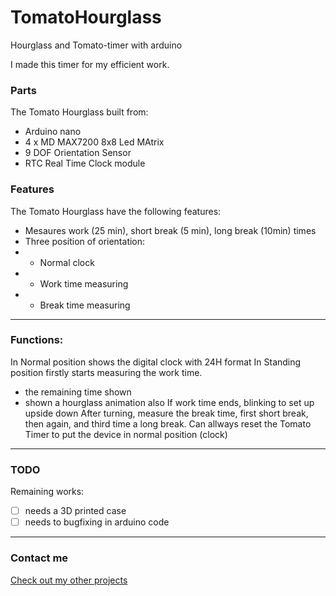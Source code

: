 # TomatoHourglass
Hourglass and Tomato-timer with arduino


I made this timer for my efficient work.

### Parts
The Tomato Hourglass built from:
* Arduino nano
* 4 x MD MAX7200 8x8 Led MAtrix
* 9 DOF Orientation Sensor
* RTC Real Time Clock module

### Features
The Tomato Hourglass have the following features:
* Mesaures work (25 min), short break (5 min), long break (10min) times
* Three position of orientation:
* * Normal clock 
* * Work time measuring
* * Break time measuring

-----
### Functions:
In Normal position shows the digital clock with 24H format
In Standing position firstly starts measuring the work time. 
* the remaining time shown
* shown a hourglass animation also
If work time ends, blinking to set up upside down
After turning, measure the break time, first short break, then again, and third time a long break.
Can allways reset the Tomato Timer to put the device in normal position (clock)

----
### TODO
Remaining works:
- [ ] needs a 3D printed case
- [ ] needs to bugfixing in arduino code

----
### Contact me
[Check out my other projects](http://www.kalandlabor.hu)


